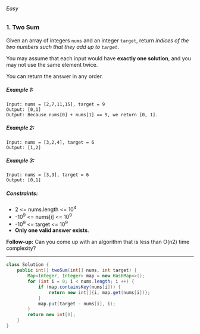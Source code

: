 ###### Easy

### 1. Two Sum

Given an array of integers `nums` and an integer `target`, return _indices of the two numbers such that they add up to `target`_.

You may assume that each input would have **exactly one solution**, and you may not use the same element twice.

You can return the answer in any order.

 

##### Example 1:
```
Input: nums = [2,7,11,15], target = 9
Output: [0,1]
Output: Because nums[0] + nums[1] == 9, we return [0, 1].
```
##### Example 2:
```
Input: nums = [3,2,4], target = 6
Output: [1,2]
```
##### Example 3:
```
Input: nums = [3,3], target = 6
Output: [0,1]
``` 

##### Constraints:

- 2 <= nums.length <= 10<sup>4</sup>
- -10<sup>9</sup> <= nums[i] <= 10<sup>9</sup>
- -10<sup>9</sup> <= target <= 10<sup>9</sup>
- **Only one valid answer exists**.
 

**Follow-up:** Can you come up with an algorithm that is less than O(n2) time complexity?

***

```java
class Solution {
    public int[] twoSum(int[] nums, int target) {
        Map<Integer, Integer> map = new HashMap<>();
        for (int i = 0; i < nums.length; i ++) {
            if (map.containsKey(nums[i])) {
                return new int[]{i, map.get(nums[i])};
            }
            map.put(target - nums[i], i);
        }
        return new int[0];
    }
}
```
